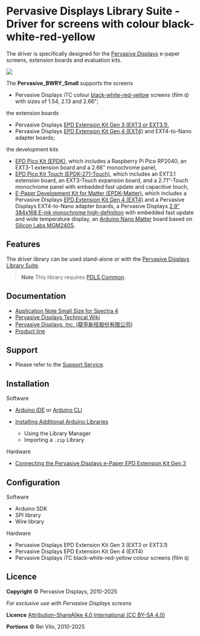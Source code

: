# Pervasive Displays Library Suite - Driver for screens with colour black-white-red-yellow

The driver is specifically designed for the [Pervasive Displays](https://www.pervasivedisplays.com) e-paper screens, extension boards and evaluation kits.

![](https://pdls.pervasivedisplays.com/userguide/img/Logo_PDI_text_320.png)

The **Pervasive_BWRY_Small** supports the screens

* Pervasive Displays iTC colour [black-white-red-yellow](https://www.pervasivedisplays.com/products/?_sft_product_colour=black-white-red-yellow) screens (film `Q`) with sizes of 1.54, 2.13 and 2.66";

the extension boards

* Pervasive Displays [EPD Extension Kit Gen 3 (EXT3 or EXT3.1)](https://www.pervasivedisplays.com/product/epd-extension-kit-gen-3-EXT3/),
* Pervasive Displays [EPD Extension Kit Gen 4 (EXT4)](https://www.pervasivedisplays.com/product/epd-extension-kit-gen-4-EXT4/) and EXT4-to-Nano adapter boards;

the development kits

* [EPD Pico Kit (EPDK)](https://www.pervasivedisplays.com/product/epd-pico-kit-epdk/), which includes a Raspberry Pi Pico RP2040, an EXT3-1 extension board and a 2.66" monochrome panel,
* [EPD Pico Kit Touch (EPDK-271-Touch)](https://www.pervasivedisplays.com/product/touch-expansion-board-ext3-touch/#tab-3), which includes an EXT3.1 extension board, an EXT3-Touch expansion board, and a 2.71"-Touch monochrome panel with embedded fast update and capacitive touch,
* [E-Paper Development Kit for Matter (EPDK-Matter)](https://www.pervasivedisplays.com), which includes a Pervasive Displays [EPD Extension Kit Gen 4 (EXT4)](https://www.pervasivedisplays.com/product/epd-extension-kit-gen-4-EXT4/) and a Pervasive Displays EXT4-to-Nano adapter boards, a Pervasive Displays [2.9″ 384x168 E-ink monochrome high-definition](https://www.pervasivedisplays.com/product/2-9-e-ink-displays/) with embedded fast update and wide temperature display, an [Arduino Nano Matter](https://store.arduino.cc/pages/nano-matter) board based on [Silicon Labs MGM240S](https://www.silabs.com/wireless/zigbee/efr32mg24-series-2-modules).

## Features

The driver library can be used stand-alone or with the [Pervasive Displays Library Suite](https://pdls.pervasivedisplays.com/userguide/index.html). 

> **Note** 
> This library requires [PDLS Common](https://github.com/PervasiveDisplays/PDLS_Common).

## Documentation

* [Application Note Small Size for Spectra 4](https://www.pervasivedisplays.com/wp-content/uploads/2023/02/ApplicationNote_Spectra_4_smallSize_EPD_v01_20230522.pdf)
* [Pervasive Displays Technical Wiki](https://docs.pervasivedisplays.com/) 
* [Pervasive Displays, Inc. (龍亭新技股份有限公司)](https://www.pervasivedisplays.com/)
* [Product line](https://www.pervasivedisplays.com/products/)

## Support

* Please refer to the [Support Service](https://www.pervasivedisplays.com/technical-support/).

## Installation

Software

* [Arduino IDE](https://www.arduino.cc/en/software) or [Arduino CLI](https://arduino.github.io/arduino-cli/)
* [Installing Additional Arduino Libraries](https://www.arduino.cc/en/guide/libraries)

    + Using the Library Manager
    + Importing a `.zip` Library

Hardware

* [Connecting the Pervasive Displays e-Paper EPD Extension Kit Gen 3](https://embeddedcomputing.weebly.com/connecting-the-e-paper-epd-extension-kit-gen-3.html)

## Configuration

Software

* Arduino SDK
* SPI library
* Wire library

Hardware

* Pervasive Displays EPD Extension Kit Gen 3 (EXT3 or EXT3.1)
* Pervasive Displays EPD Extension Kit Gen 4 (EXT4)
* Pervasive Displays iTC black-white-red-yellow colour screens (film `Q`)

## Licence

**Copyright** &copy; Pervasive Displays, 2010-2025

*For exclusive use with Pervasive Displays screens*

**Licence** [Attribution-ShareAlike 4.0 International (CC BY-SA 4.0)](./LICENCE.md)

**Portions** &copy; Rei Vilo, 2010-2025

